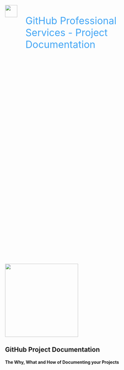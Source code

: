 <div style="height:10vh; display: flex; font-size: 32px; color: #42A5F5; text-align: left; border: 0px dashed blue;">
<img height="40px" src="images/octo-white.png">&nbsp;&nbsp;&nbsp;<p>GitHub Professional Services - Project Documentation</p>
</div>
<div style="height:10vh; display: flex; font-size: 32px; text-align: left; border: 0px dashed blue;">
</div>
<div style="height:80vh; ; border: 0px dashed blue;">
<div style="justify-content: top; align-items: left; display: flex; text-align: left; font-size: 32px;">

</div>

<br><br>
<img width="240px" src="images/octo-white.png">

## GitHub Project Documentation

#### The Why, What and How of Documenting your Projects

</div>

<div style="height:10vh; font-size: 36px; color: #42A5F5; text-align: center; border: 0px dashed blue;">
See the author(s) ...
<span style='font-size:50px;'>&#128071;</span>

</div>

<!-- Add some speaker notes -->
Note: 
